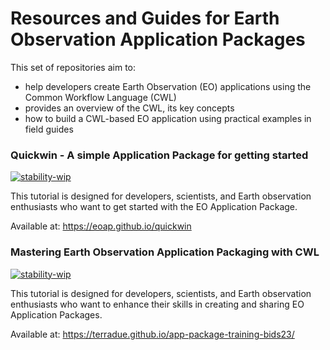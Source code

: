 # Resources and Guides for Earth Observation Application Packages

This set of repositories aim to:

* help developers create Earth Observation (EO) applications using the Common Workflow Language (CWL)
* provides an overview of the CWL, its key concepts
* how to build a CWL-based EO application using practical examples in field guides

### Quickwin - A simple Application Package for getting started

[![stability-wip](https://img.shields.io/badge/stability-wip-lightgrey.svg)](https://github.com/mkenney/software-guides/blob/master/STABILITY-BADGES.md#work-in-progress)

This tutorial is designed for developers, scientists, and Earth observation enthusiasts who want to get started with the EO Application Package.

Available at: https://eoap.github.io/quickwin

### Mastering Earth Observation Application Packaging with CWL

[![stability-wip](https://img.shields.io/badge/stability-wip-lightgrey.svg)](https://github.com/mkenney/software-guides/blob/master/STABILITY-BADGES.md#work-in-progress)

This tutorial is designed for developers, scientists, and Earth observation enthusiasts who want to enhance their skills in creating and sharing EO Application Packages.

Available at: https://terradue.github.io/app-package-training-bids23/
